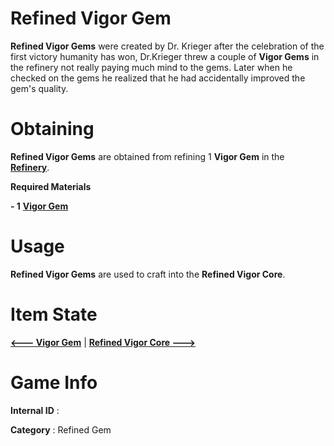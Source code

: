 # Refined Vigor Gem

**Refined Vigor Gems** were created by Dr. Krieger after the celebration of the first victory humanity has won, Dr.Krieger threw a couple of **Vigor Gems** in the refinery not really paying much mind to the gems. Later when he checked on the gems he realized that he had accidentally improved the gem's quality.

# Obtaining

**Refined Vigor Gems** are obtained from refining 1 **Vigor Gem** in the [**Refinery**]().

**Required Materials**

**- 1** [**Vigor Gem**](https://github.com/AlphaMC0/Lone-Martian/blob/main/Gems/Vigor%20Gem.md)

# Usage

**Refined Vigor Gems** are used to craft into the **Refined Vigor Core**.

# Item State

[**<--- Vigor Gem**](https://github.com/AlphaMC0/Lone-Martian/blob/main/Gems/Vigor%20Gem.md) | [**Refined Vigor Core --->**](https://github.com/AlphaMC0/Lone-Martian/blob/main/Refined%20Vigor%20Core.md)

# Game Info

**Internal ID** : 

**Category** : Refined Gem
